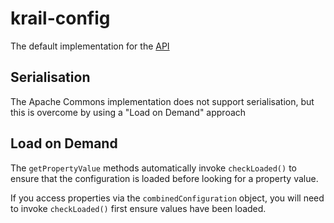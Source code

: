 # krail-config

The default implementation for the [API](https://github.com/KrailOrg/krail-config-api)

## Serialisation

The Apache Commons implementation does not support serialisation, but this is overcome by using a "Load on Demand" approach

## Load on Demand

The `getPropertyValue` methods automatically invoke `checkLoaded()` to ensure that the configuration is loaded before looking for a property value.

If you access properties via the `combinedConfiguration` object, you will need to invoke `checkLoaded()` first ensure values have been loaded.